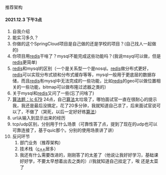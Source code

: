 推荐架构

#### 2021.12.3 下午3点

1. 自我介绍
2. 能实习多久？
3. 你做的这个SpringCloud项目是自己做的还是学校的项目？(自己找人一起做的) 
4. 你项目用[redis]()干啥了？mysql不能完成这些功能吗？(我说msyql可以做，但是[redis]()更简单) 
5. [redis]()和mysql的区别（一个是关系型一个是nosql。[redis]()做分布式更好，[redis]()可以实现分布式锁和分布式缓存等等，mysql一般用于更底层的数据存储，而且[redis]()有mysql中无法完成的一些功能，比如[redis]()的geo可以做位置相关的一些功能，bitmap可以做布隆过滤器之类的） 
6. 关于mysql和[redis]()又问了一些(忘了问啥了) 
7. [算法题：lc 679](https://leetcode-cn.com/problems/24-game/) 24点，自己[算法]()太垃圾了，哪怕面试官一直在很耐心的提示我，我还是最后没搞定，花了20多分钟，我就知道自己凉了，后来面试官说可以了，不做了（哭死，以后一定好好练[算法]()） 
8. url从输入到显示出来的经历
9. tcp/udp区别，分别用于什么场景（可靠性答了点，提到了现在的udp也可以可靠连接了，基于quic那个。分别的使用场景讲了讲） 
10. 反问环节  
    1. 部门业务（推荐架构） 
    2. 技术栈（[c++]()居多） 
    3. 我还有什么需要改进的，刚刚答了的太差了（他说让我好好学习，基础课好好学，不要太早想着出去之类的）//我就知道自己挂定了，唉 还是太菜了

